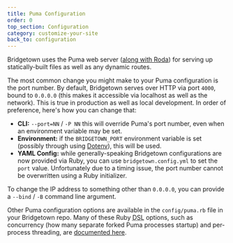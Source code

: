 ```yaml
---
title: Puma Configuration
order: 0
top_section: Configuration
category: customize-your-site
back_to: configuration
---
```


Bridgetown uses the Puma web server ([along with Roda](/docs/routes)) for serving up statically-built files as well as any dynamic routes.

The most common change you might make to your Puma configuration is the port number. By default, Bridgetown serves over HTTP via port `4000`, bound to `0.0.0.0` (this makes it accessible via localhost as well as the network). This is true in production as well as local development. In order of preference, here's how you can change that:

* **CLI:** `--port=NN` / `-P NN` this will override Puma's port number, even when an environment variable may be set.
* **Environment:** if the `BRIDGETOWN_PORT` environment variable is set (possibly through using [Dotenv](https://edge.bridgetownrb.com/docs/configuration/initializers#dotenv)), this will be used.
* **YAML Config:** while generally-speaking Bridgetown configurations are now provided via Ruby, you can use `bridgetown.config.yml` to set the `port` value. Unfortunately due to a timing issue, the port number cannot be overwritten using a Ruby initializer.

To change the IP address to something other than `0.0.0.0`, you can provide a `--bind` / `-B` command line argument.

Other Puma configuration options are available in the `config/puma.rb` file in your Bridgetown repo. Many of these Ruby <abbr title="Domain-Specific Language">DSL</abbr> options, such as concurrency (how many separate forked Puma processes startup) and per-process threading, are [documented here](https://puma.io/puma/Puma/DSL.html).
